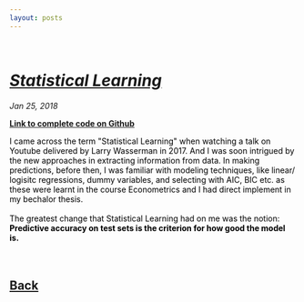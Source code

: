```yaml
---
layout: posts
---
```


<br>

# [_Statistical Learning_](./index.html)
<i>Jan 25, 2018</i>

<a href="https://github.com/yipeichan/Statistical-Learning"><b>Link to complete code on Github</b></a>

<div class="f"><font color="black">
I came across the term "Statistical Learning" when watching a talk on Youtube delivered by Larry Wasserman in 2017. And I was soon intrigued by the new approaches in extracting information from data. In making predictions, before then, I was familiar with modeling techniques, like linear/ logisitc regressions, dummy variables, and selecting with AIC, BIC etc. as these were learnt in the course Econometrics and I had direct implement in my bechalor thesis.<br>
<br>
The greatest change that Statistical Learning had on me was the notion: <br>
<b>Predictive accuracy on test sets is the criterion for how good the model is.</b><br>
  


</font>
</div>



<br>
<br>


## [Back](./)
